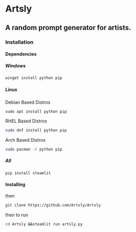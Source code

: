 # Artsly
## A random prompt generator for artists.

### Installation

#### Dependencies
##### Windows
```bash
winget install python pip
```
##### Linux
Debian Based Distros
```
sudo apt install python pip
```
RHEL Based Distros
```bash
sudo dnf install python pip
```
Arch Based Distros
```bash
sudo pacman -S python pip
```
##### All
```bash
pip install steamlit
```
#### Installing
then
```bash
git clone https://github.com/Artsly/Artsly
```
then to run
```bash
cd Artsly &&steamlit run artsly.py
```